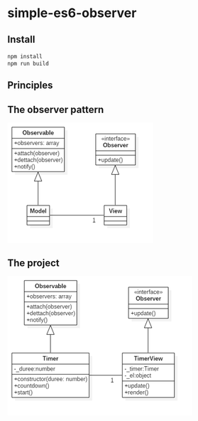 # simple-es6-observer

## Install

```
npm install
npm run build
```

## Principles

## The observer pattern

![class diagram observer pattern](doc/observer.png)

## The project

![class diagram observer pattern](doc/observerTimer.png)